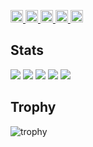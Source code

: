<p align="left">
  <a href="https://github.com/yuki-0224-ui">
    <img height="20" src="https://komarev.com/ghpvc/?username=yuki-0224-ui" />
  </a>
  <a href="https://github.com/yuki-0224-ui">
    <img height="20" src="https://img.shields.io/github/followers/yuki-0224-ui?label=follow&logo=github&style=flat" />
  </a>
  <a href="http://qiita.com/yuki0224_1">
    <img height="20" src="https://qiita-badge.apiapi.app/s/yuki0224_1/posts.svg" />
  </a>
  <a href="http://qiita.com/yuki0224_1">
    <img height="20" src="https://qiita-badge.apiapi.app/s/yuki0224_1/contributions.svg" />
  </a>
  <a href="https://zenn.dev/yuki0224_1">
    <img height="20" src="https://badgen.org/img/zenn/yuki0224_1/articles?style=plastic" />
  </a>
</p>


## Stats
![](http://github-profile-summary-cards.vercel.app/api/cards/profile-details?username=yuki-0224-ui&theme=gruvbox)
![](http://github-profile-summary-cards.vercel.app/api/cards/repos-per-language?username=yuki-0224-ui&theme=gruvbox)
![](http://github-profile-summary-cards.vercel.app/api/cards/most-commit-language?username=yuki-0224-ui&theme=gruvbox)
![](http://github-profile-summary-cards.vercel.app/api/cards/stats?username=yuki-0224-ui&theme=gruvbox)
![](http://github-profile-summary-cards.vercel.app/api/cards/productive-time?username=yuki-0224-ui&theme=gruvbox&utcOffset=9)

## Trophy
![trophy](https://github-profile-trophy.vercel.app/?username=yuki-0224-ui&theme=gruvbox)
